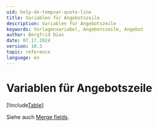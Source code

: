 ```yaml
---
uid: help-de-tempvar-quote-line
title: Variablen für Angebotszeile
description: Variablen für Angebotszeile
keywords: Vorlagenvariabel, Angebotszeile, Angebot
author: Bergfrid Dias
date: 07.17.2024
version: 10.3
topic: reference
language: en
---
```


# Variablen für Angebotszeile

[!include[Table](../../../../../common/includes/variable/table-quote-line.md)]

Siehe auch [Merge fields][1].

<!-- Referenced links -->
[1]: ../merge-fields/index.md

